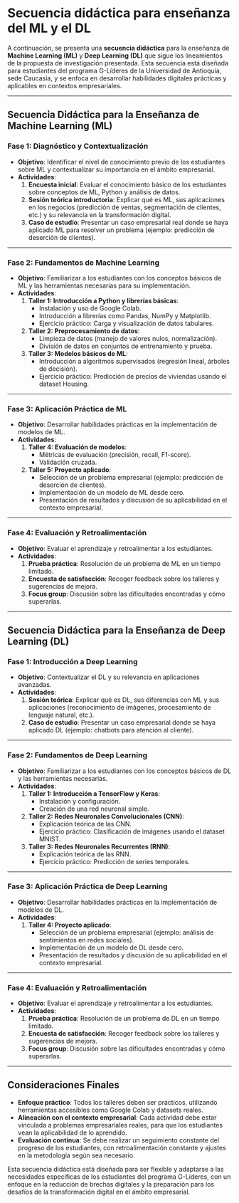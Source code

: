 # Secuencia didáctica para enseñanza del ML y el DL

A continuación, se presenta una **secuencia didáctica** para la enseñanza de **Machine Learning (ML)** y **Deep Learning (DL)** que sigue los lineamientos de la propuesta de investigación presentada. Esta secuencia está diseñada para estudiantes del programa G-Líderes de la Universidad de Antioquia, sede Caucasia, y se enfoca en desarrollar habilidades digitales prácticas y aplicables en contextos empresariales.

---

## **Secuencia Didáctica para la Enseñanza de Machine Learning (ML)**

### **Fase 1: Diagnóstico y Contextualización**
- **Objetivo**: Identificar el nivel de conocimiento previo de los estudiantes sobre ML y contextualizar su importancia en el ámbito empresarial.
- **Actividades**:
  1. **Encuesta inicial**: Evaluar el conocimiento básico de los estudiantes sobre conceptos de ML, Python y análisis de datos.
  2. **Sesión teórica introductoria**: Explicar qué es ML, sus aplicaciones en los negocios (predicción de ventas, segmentación de clientes, etc.) y su relevancia en la transformación digital.
  3. **Caso de estudio**: Presentar un caso empresarial real donde se haya aplicado ML para resolver un problema (ejemplo: predicción de deserción de clientes).

---

### **Fase 2: Fundamentos de Machine Learning**
- **Objetivo**: Familiarizar a los estudiantes con los conceptos básicos de ML y las herramientas necesarias para su implementación.
- **Actividades**:
  1. **Taller 1: Introducción a Python y librerías básicas**:
     - Instalación y uso de Google Colab.
     - Introducción a librerías como Pandas, NumPy y Matplotlib.
     - Ejercicio práctico: Carga y visualización de datos tabulares.
  2. **Taller 2: Preprocesamiento de datos**:
     - Limpieza de datos (manejo de valores nulos, normalización).
     - División de datos en conjuntos de entrenamiento y prueba.
  3. **Taller 3: Modelos básicos de ML**:
     - Introducción a algoritmos supervisados (regresión lineal, árboles de decisión).
     - Ejercicio práctico: Predicción de precios de viviendas usando el dataset Housing.

---

### **Fase 3: Aplicación Práctica de ML**
- **Objetivo**: Desarrollar habilidades prácticas en la implementación de modelos de ML.
- **Actividades**:
  1. **Taller 4: Evaluación de modelos**:
     - Métricas de evaluación (precisión, recall, F1-score).
     - Validación cruzada.
  2. **Taller 5: Proyecto aplicado**:
     - Selección de un problema empresarial (ejemplo: predicción de deserción de clientes).
     - Implementación de un modelo de ML desde cero.
     - Presentación de resultados y discusión de su aplicabilidad en el contexto empresarial.

---

### **Fase 4: Evaluación y Retroalimentación**
- **Objetivo**: Evaluar el aprendizaje y retroalimentar a los estudiantes.
- **Actividades**:
  1. **Prueba práctica**: Resolución de un problema de ML en un tiempo limitado.
  2. **Encuesta de satisfacción**: Recoger feedback sobre los talleres y sugerencias de mejora.
  3. **Focus group**: Discusión sobre las dificultades encontradas y cómo superarlas.

---

## **Secuencia Didáctica para la Enseñanza de Deep Learning (DL)**

### **Fase 1: Introducción a Deep Learning**
- **Objetivo**: Contextualizar el DL y su relevancia en aplicaciones avanzadas.
- **Actividades**:
  1. **Sesión teórica**: Explicar qué es DL, sus diferencias con ML y sus aplicaciones (reconocimiento de imágenes, procesamiento de lenguaje natural, etc.).
  2. **Caso de estudio**: Presentar un caso empresarial donde se haya aplicado DL (ejemplo: chatbots para atención al cliente).

---

### **Fase 2: Fundamentos de Deep Learning**
- **Objetivo**: Familiarizar a los estudiantes con los conceptos básicos de DL y las herramientas necesarias.
- **Actividades**:
  1. **Taller 1: Introducción a TensorFlow y Keras**:
     - Instalación y configuración.
     - Creación de una red neuronal simple.
  2. **Taller 2: Redes Neuronales Convolucionales (CNN)**:
     - Explicación teórica de las CNN.
     - Ejercicio práctico: Clasificación de imágenes usando el dataset MNIST.
  3. **Taller 3: Redes Neuronales Recurrentes (RNN)**:
     - Explicación teórica de las RNN.
     - Ejercicio práctico: Predicción de series temporales.

---

### **Fase 3: Aplicación Práctica de Deep Learning**
- **Objetivo**: Desarrollar habilidades prácticas en la implementación de modelos de DL.
- **Actividades**:
  1. **Taller 4: Proyecto aplicado**:
     - Selección de un problema empresarial (ejemplo: análisis de sentimientos en redes sociales).
     - Implementación de un modelo de DL desde cero.
     - Presentación de resultados y discusión de su aplicabilidad en el contexto empresarial.

---

### **Fase 4: Evaluación y Retroalimentación**
- **Objetivo**: Evaluar el aprendizaje y retroalimentar a los estudiantes.
- **Actividades**:
  1. **Prueba práctica**: Resolución de un problema de DL en un tiempo limitado.
  2. **Encuesta de satisfacción**: Recoger feedback sobre los talleres y sugerencias de mejora.
  3. **Focus group**: Discusión sobre las dificultades encontradas y cómo superarlas.

---

## **Consideraciones Finales**
- **Enfoque práctico**: Todos los talleres deben ser prácticos, utilizando herramientas accesibles como Google Colab y datasets reales.
- **Alineación con el contexto empresarial**: Cada actividad debe estar vinculada a problemas empresariales reales, para que los estudiantes vean la aplicabilidad de lo aprendido.
- **Evaluación continua**: Se debe realizar un seguimiento constante del progreso de los estudiantes, con retroalimentación constante y ajustes en la metodología según sea necesario.

Esta secuencia didáctica está diseñada para ser flexible y adaptarse a las necesidades específicas de los estudiantes del programa G-Líderes, con un enfoque en la reducción de brechas digitales y la preparación para los desafíos de la transformación digital en el ámbito empresarial.